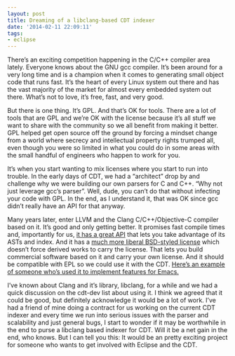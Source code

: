 ```yaml
---
layout: post
title: Dreaming of a libclang-based CDT indexer
date: '2014-02-11 22:09:11'
tags:
- eclipse
---
```



There’s an exciting competition happening in the C/C++ compiler area lately. Everyone knows about the GNU gcc compiler. It’s been around for a very long time and is a champion when it comes to generating small object code that runs fast. It’s the heart of every Linux system out there and has the vast majority of the market for almost every embedded system out there. What’s not to love, it’s free, fast, and very good.

But there is one thing. It’s GPL. And that’s OK for tools. There are a lot of tools that are GPL and we’re OK with the license because it’s all stuff we want to share with the community so we all benefit from making it better. GPL helped get open source off the ground by forcing a mindset change from a world where secrecy and intellectual property rights trumped all, even though you were so limited in what you could do in some areas with the small handful of engineers who happen to work for you.

It’s when you start wanting to mix licenses where you start to run into trouble. In the early days of CDT, we had a “architect” drop by and challenge why we were building our own parsers for C and C++. “Why not just leverage gcc’s parser”. Well, dude, you can’t do that without infecting your code with GPL. In the end, as I understand it, that was OK since gcc didn’t really have an API for that anyway.

Many years later, enter LLVM and the Clang C/C++/Objective-C compiler based on it. It’s good and only getting better. It promises fast compile times and, importantly for us, [it has a great API](http://llvm.org/devmtg/2010-11/Gregor-libclang.pdf) that lets you take advantage of its ASTs and index. And it has a [much more liberal BSD-styled license](http://llvm.org/docs/DeveloperPolicy.html#copyright-license-patents) which doesn’t force derived works to carry the license. That lets you build commercial software based on it and carry your own license. And it should be compatible with EPL so we could use it with the CDT. [Here’s an example of someone who’s used it to implement features for Emacs.](http://ffevotte.github.io/clang-tags/)

I’ve known about Clang and it’s library, libclang, for a while and we had a quick discussion on the cdt-dev list about using it. I think we agreed that it could be good, but definitely acknowledge it would be a lot of work. I’ve had a friend of mine doing a contract for us working on the current CDT indexer and every time we run into serious issues with the parser and scalability and just general bugs, I start to wonder if it may be worthwhile in the end to purse a libclang based indexer for CDT. Will it be a net gain in the end, who knows. But I can tell you this: It would be an pretty exciting project for someone who wants to get involved with Eclipse and the CDT.


